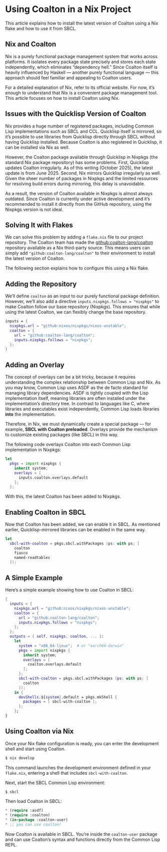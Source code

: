 # Using Coalton in a Nix Project

This article explains how to install the latest version of Coalton using a Nix flake and how to use it from SBCL.

## Nix and Coalton

Nix is a purely functional package management system that works across platforms.
It isolates every package state precisely and stores each state independently, which eliminates “dependency hell.”
Since Coalton itself is heavily influenced by Haskell — another purely functional language — this approach should feel familiar and appealing to Coalton users.

For a detailed explanation of Nix, refer to its official website.
For now, it’s enough to understand that Nix is a convenient package management tool.
This article focuses on how to install Coalton using Nix.

## Issues with the Quicklisp Version of Coalton

Nix provides a huge number of registered packages, including Common Lisp implementations such as SBCL and CCL.
Quicklisp itself is mirrored, so it’s possible to use libraries from Quicklisp directly through SBCL without having Quicklisp installed.
Because Coalton is also registered in Quicklisp, it can be installed via Nix as well.

However, the Coalton package available through Quicklisp in Nixpkgs (the standard Nix package repository) has some problems.
First, Quicklisp updates Coalton irregularly. As of this writing (October 2025), the latest update is from June 2025.
Second, Nix mirrors Quicklisp irregularly as well.
Given the sheer number of packages in Nixpkgs and the limited resources for resolving build errors during mirroring, this delay is unavoidable.

As a result, the version of Coalton available in Nixpkgs is almost always outdated.
Since Coalton is currently under active development and it’s recommended to install it directly from the GitHub repository, using the Nixpkgs version is not ideal.

## Solving It with Flakes

We can solve this problem by adding a `flake.nix` file to our project repository.
The Coalton team has made the [github:coalton-lang/coalton](https://github.com/coalton-lang/coalton) repository available as a Nix third-party source.
This means users can simply add `"github:coalton-lang/coalton"` to their environment to install the latest version of Coalton.

The following section explains how to configure this using a Nix flake.

## Adding the Repository

We’ll define `coalton` as an input to our purely functional package definition.
However, we’ll also add a directive `inputs.nixpkgs.follows = "nixpkgs"` to make Coalton follow our base repository (Nixpkgs).
This ensures that while using the latest Coalton, we can flexibly change the base repository.

```nix
inputs = {
  nixpkgs.url = "github:nixos/nixpkgs/nixos-unstable";
  coalton = {
    url = "github:coalton-lang/coalton";
    inputs.nixpkgs.follows = "nixpkgs";
  };
}
```

## Adding an Overlay

The concept of overlays can be a bit tricky, because it requires understanding the complex relationship between Common Lisp and Nix.
As you may know, Common Lisp uses ASDF as the de facto standard for managing library dependencies.
ASDF is tightly coupled with the Lisp implementation itself, meaning libraries are often installed under the implementation’s directory tree.
In contrast to languages like C, where libraries and executables exist independently, Common Lisp loads libraries **into** the implementation.

Therefore, in Nix, we must dynamically create a special package — for example, **SBCL with Coalton preloaded**.
Overlays provide the mechanism to customize existing packages (like SBCL) in this way.

The following code overlays Coalton into each Common Lisp implementation in Nixpkgs:

```nix
let
  pkgs = import nixpkgs {
    inherit system;
    overlays = [
      inputs.coalton.overlays.default
    ];
  };
```

With this, the latest Coalton has been added to Nixpkgs.

## Enabling Coalton in SBCL

Now that Coalton has been added, we can enable it in SBCL.
As mentioned earlier, Quicklisp-mirrored libraries can be enabled in the same way.

```nix
let
  sbcl-with-coalton = pkgs.sbcl.withPackages (ps: with ps; [
    coalton
    fiasco
    named-readtables
  ]);
```

## A Simple Example

Here’s a simple example showing how to use Coalton in SBCL:

```nix
{
  inputs = {
    nixpkgs.url = "github:nixos/nixpkgs/nixos-unstable";
    coalton = {
      url = "github:coalton-lang/coalton";
      inputs.nixpkgs.follows = "nixpkgs";
    };
  };
  outputs = { self, nixpkgs, coalton, ... }:
    let
      system = "x86_64-linux";  # or "aarch64-darwin"
      pkgs = import nixpkgs {
        inherit system;
        overlays = [
          coalton.overlays.default
        ];
      };
      sbcl-with-coalton = pkgs.sbcl.withPackages (ps: with ps; [
        coalton
      ]);
    in {
      devShells.${system}.default = pkgs.mkShell {
        packages = [ sbcl-with-coalton ];
      };
    };
}
```

## Using Coalton via Nix

Once your Nix flake configuration is ready, you can enter the development shell and start using Coalton.

```sh
$ nix develop
```

This command launches the development environment defined in your `flake.nix`, entering a shell that includes `sbcl-with-coalton`.

Next, start the SBCL Common Lisp environment:

```sh
$ sbcl
```

Then load Coalton in SBCL:

```lisp
* (require :asdf)
* (require :coalton)
* (in-package :coalton-user)
* ;; you can use coalton!
```

Now Coalton is available in SBCL.
You’re inside the `coalton-user` package and can use Coalton’s syntax and functions directly from the Common Lisp REPL.

